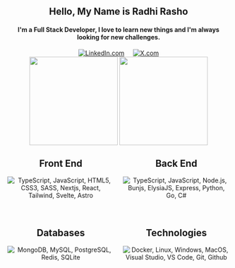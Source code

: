<h2 align="center">Hello, My Name is Radhi Rasho</h2>

<h4 align="center">I'm a Full Stack Developer, I love to learn new things and I'm always looking for new challenges.</h4>

<div align="center">
<div style="display: flex; justify-content: center; gap: 20px">
    <a href="https://www.linkedin.com/in/radhi-rasho-7827b218a">
        <img src="https://img.shields.io/badge/-LinkedIn-blue?style=for-the-badge&logo=linkedin&logoColor=white"
            alt="LinkedIn.com" />
    </a>
    <a href="https://twitter.com/RadhiH1">
        <img src="https://img.shields.io/badge/radhi%20Rasho-black?style=for-the-badge&logo=x&logoColor=white&color=black"
            alt="X.com" />
    </a>
</div>

<div align="center" href="https://github.com/radhirasho/github-readme-stats" >
  <img height=200 align="center" src="https://github-readme-stats.vercel.app/api?username=radhirasho&theme=radical" />
  <img height=200 align="center" src="https://github-readme-stats.vercel.app/api/top-langs/?username=radhirasho&layout=donut&theme=radical" />
</div>
    
</div>

<div align="center">
    <div style="display: grid; grid-template-columns: 1fr 1fr; gap: 20px">
        <div>
            <h2 align="center">Front End</h2>
            <p align="center">
                <img src="https://skillicons.dev/icons?i=ts,js,html,css,sass,nextjs,react,tailwind,svelte,astro"
                    alt="TypeScript, JavaScript, HTML5, CSS3, SASS, Nextjs, React, Tailwind, Svelte, Astro" />
            </p>
        </div>
        <div>
            <h2 align="center">Back End</h2>
            <p align="center">
                <img src="https://skillicons.dev/icons?i=ts,js,nodejs,bun,elysia,express,python,go,cs"
                    alt="TypeScript, JavaScript, Node.js, Bunjs, ElysiaJS, Express, Python, Go, C#" />
            </p>
        </div>
        <div>
            <h2 align="center">Databases</h2>
            <p align="center">
                <img src="https://skillicons.dev/icons?i=mongodb,mysql,postgresql,redis,sqlite"
                    alt="MongoDB, MySQL, PostgreSQL, Redis, SQLite" />
            </p>
        </div>
        <div>
            <h2 align="center">Technologies</h2>
            <img src="https://skillicons.dev/icons?i=docker,linux,windows,apple,visualstudio,vscode,git,github"
                alt="Docker, Linux, Windows, MacOS, Visual Studio, VS Code, Git, Github" />
        </div>
    </div>
</div>
